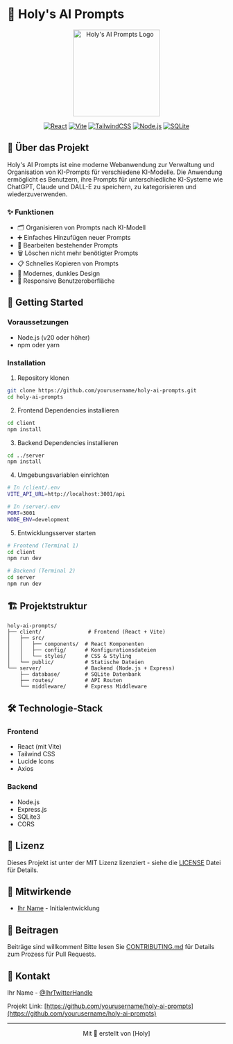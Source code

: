 # 🤖 Holy's AI Prompts

<div align="center">
  <img src="client/src/assets/logo.png" alt="Holy's AI Prompts Logo" width="200"/>

  [![React](https://img.shields.io/badge/React-20232A?style=for-the-badge&logo=react&logoColor=61DAFB)](https://reactjs.org/)
  [![Vite](https://img.shields.io/badge/Vite-646CFF?style=for-the-badge&logo=vite&logoColor=white)](https://vitejs.dev/)
  [![TailwindCSS](https://img.shields.io/badge/Tailwind_CSS-38B2AC?style=for-the-badge&logo=tailwind-css&logoColor=white)](https://tailwindcss.com/)
  [![Node.js](https://img.shields.io/badge/Node.js-43853D?style=for-the-badge&logo=node.js&logoColor=white)](https://nodejs.org/)
  [![SQLite](https://img.shields.io/badge/SQLite-07405E?style=for-the-badge&logo=sqlite&logoColor=white)](https://www.sqlite.org/)
</div>

## 📖 Über das Projekt

Holy's AI Prompts ist eine moderne Webanwendung zur Verwaltung und Organisation von KI-Prompts für verschiedene KI-Modelle. Die Anwendung ermöglicht es Benutzern, ihre Prompts für unterschiedliche KI-Systeme wie ChatGPT, Claude und DALL-E zu speichern, zu kategorisieren und wiederzuverwenden.

### ✨ Funktionen

- 🗂️ Organisieren von Prompts nach KI-Modell
- ➕ Einfaches Hinzufügen neuer Prompts
- 📝 Bearbeiten bestehender Prompts
- 🗑️ Löschen nicht mehr benötigter Prompts
- 📋 Schnelles Kopieren von Prompts
- 🎨 Modernes, dunkles Design
- 📱 Responsive Benutzeroberfläche

## 🚀 Getting Started

### Voraussetzungen

- Node.js (v20 oder höher)
- npm oder yarn

### Installation

1. Repository klonen
```bash
git clone https://github.com/yourusername/holy-ai-prompts.git
cd holy-ai-prompts
```

2. Frontend Dependencies installieren
```bash
cd client
npm install
```

3. Backend Dependencies installieren
```bash
cd ../server
npm install
```

4. Umgebungsvariablen einrichten
```bash
# In /client/.env
VITE_API_URL=http://localhost:3001/api

# In /server/.env
PORT=3001
NODE_ENV=development
```

5. Entwicklungsserver starten
```bash
# Frontend (Terminal 1)
cd client
npm run dev

# Backend (Terminal 2)
cd server
npm run dev
```

## 🏗️ Projektstruktur

```
holy-ai-prompts/
├── client/               # Frontend (React + Vite)
│   ├── src/
│   │   ├── components/  # React Komponenten
│   │   ├── config/      # Konfigurationsdateien
│   │   └── styles/      # CSS & Styling
│   └── public/          # Statische Dateien
└── server/              # Backend (Node.js + Express)
    ├── database/        # SQLite Datenbank
    ├── routes/          # API Routen
    └── middleware/      # Express Middleware
```

## 🛠️ Technologie-Stack

### Frontend
- React (mit Vite)
- Tailwind CSS
- Lucide Icons
- Axios

### Backend
- Node.js
- Express.js
- SQLite3
- CORS

## 📝 Lizenz

Dieses Projekt ist unter der MIT Lizenz lizenziert - siehe die [LICENSE](LICENSE) Datei für Details.

## 👥 Mitwirkende

- [Ihr Name](https://github.com/yourusername) - Initialentwicklung

## 🤝 Beitragen

Beiträge sind willkommen! Bitte lesen Sie [CONTRIBUTING.md](CONTRIBUTING.md) für Details zum Prozess für Pull Requests.

## 📧 Kontakt

Ihr Name - [@IhrTwitterHandle](https://twitter.com/IhrTwitterHandle)

Projekt Link: [https://github.com/yourusername/holy-ai-prompts](https://github.com/yourusername/holy-ai-prompts)

---

<div align="center">
  Mit 💜 erstellt von [Holy]
</div>